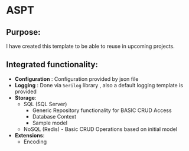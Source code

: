 # ASPT


## Purpose:
I have created this template to be able to reuse in upcoming projects.

## Integrated functionality:
  - **Configuration** : Configuration provided by json file
  - **Logging** : Done via `Serilog` library , also a default logging template is provided
  - **Storage**:
     - SQL (SQL Server)
         - Generic Repository functionality for BASIC CRUD Access 
         - Database Context 
         - Sample model
     - NoSQL (Redis)
           - Basic CRUD Operations based on initial model
  - **Extensions**:
     - Encoding
        

